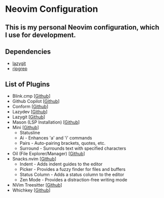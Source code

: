 # Neovim Configuration

## This is my personal Neovim configuration, which I use for development.

## Dependencies
- [lazygit](https://github.com/jesseduffield/lazygit)
- [ripgrep](https://github.com/BurntSushi/ripgrep)

## List of Plugins
- Blink.cmp [[Github](https://github.com/saghen/blink.cmp)]
- Github Copilot [[Github](https://github.com/github/copilot.vim)]
- Conform [[Github](https://github.com/stevearc/conform.nvim)]
- Lazydev [[Github](https://github.com/folke/lazydev.nvim)]
- Lazygit [[Github](https://github.com/kdheepak/lazygit.nvim)]
- Mason (LSP Installation) [[Github](https://github.com/williamboman/mason.nvim)]
- Mini [[Github](https://github.com/echasnovski/mini.nvim)]
    - Statusline
    - Ai - Enhances 'a' and 'i' commands 
    - Pairs - Auto-pairing brackets, quotes, etc.
    - Surround - Surrounds text with specified characters
- Oil (File Explorer/Manager) [[Github](https://github.com/stevearc/oil.nvim)]
- Snacks.nvim [[Github](https://github.com/folke/snacks.nvim)]
    - Indent - Adds indent guides to the editor
    - Picker - Provides a fuzzy finder for files and buffers
    - Status Column - Adds a status column to the editor
    - Zen Mode - Provides a distraction-free writing mode
- NVim Treesitter [[Github](https://github.com/nvim-treesitter/nvim-treesitter)]
- Whichkey [[Github](https://github.com/folke/which-key.nvim)]
